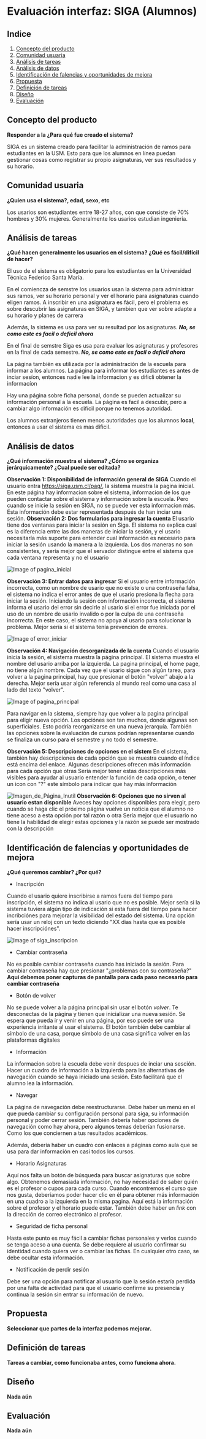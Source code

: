 # Evaluación interfaz: SIGA (Alumnos)

## Indice

1. [Concepto del producto](#concepto-del-producto)
2. [Comunidad usuaria](#comunidad-usuaria)
3. [Análisis de tareas](#analisis_de_tareas)
4. [Análisis de datos](#analisis_de_datos)
5. [Identificación de falencias y oportunidades de mejora](#identificacion-de-falencias-y-oportunidades-de-mejora)
6. [Propuesta](#propuesta)
7. [Definición de tareas](#definicion-de-tareas)
8. [Diseño](#diseño)
9. [Evaluación](#evaluacion)

## Concepto del producto
**Responder a la ¿Para qué fue creado el sistema?**

SIGA es un sistema creado para facilitar la administración de ramos para estudiantes en la USM. Esto para que los alumnos en línea puedan gestionar cosas como registrar su propio asignaturas, ver sus resultados y su horario.

## Comunidad usuaria
**¿Quien usa el sistema?, edad, sexo, etc**

Los usarios son estudiantes entre 18-27 años, con que consiste de 70% hombres y 30% mujeres. Generalmente los usarios estudian ingenieria. 

## Análisis de tareas
**¿Qué hacen generalmente los usuarios en el sistema?
¿Qué es fácil/difícil de hacer?**

El uso de el sistema es obligatorio para los estudiantes en la Universidad Técnica Federico Santa María. 

En el comiencza de semstre los usuarios usan la sistema para administrar sus ramos, ver su horario personal y ver el horario para asignaturas cuando eligen ramos. A inscribir en una asignatura es fácil, pero el problema es sobre descubrir las asignaturas en SIGA, y tambien que ver sobre adapte a su horario y planes de carrera

Además, la sistema es usa para ver su resultad por los asignaturas. _**No, se como este es facil o deficil ahora**_

En el final de semstre Siga es usa para evaluar los asignaturas y profesores en la final de cada semestre. _**No, se como este es facil o deficil ahora**_

La página también es utilizada por la administración de la escuela para informar a los alumnos. La página para informar los estudiantes es antes de inciar sesíon, entonces nadie lee la informacion y es dificli obtener la informacíon

Hay una página sobre ficha personal, donde se pueden actualizar su información personal a la escuela. La página es facil a descubir, pero a cambiar algo información es difícil porque no tenemos autoridad.

Los alumnos extranjeros tienen menos autoridades que los alumnos **local**, entonces a usar el sistema es mas dificil.

## Análisis de datos
**¿Qué información muestra el sistema?
¿Cómo se organiza jerárquicamente? 
¿Cual puede ser editada?**

**Observación 1: Disponibilidad de información general de SIGA**
Cuando el usuario entra https://siga.usm.cl/pag/, la sistema muestra la pagina inicial. En este página hay informacion sobre el sistema, informacion de los que pueden contactar sobre el sistema y información sobre la escuela. Pero cuando se inicie la sesión en SIGA, no se puede ver esta informacion más.
    Esta información debe estar representada después de han inciar una sesión.
**Observación 2: Dos formularios para ingresar la cuenta**
El usario tiene dos ventanas para iniciar la sesión en Siga. El sistema no explica cual es la diferencia entre las dos maneras de iniciar la sesión, y el usario necesitaría más suporte para entender cual información es necesario para iniciar la sesión usando la manera a la izquierda.
    Los dos maneras no son consistentes, y sería mejor que el servador distingue entre el sistema que cada ventana representa y no el usuario 

![Image of pagina_inicial](https://github.com/hvarg/INF322/blob/master/Siga_pagina_inicial.png)

**Observación 3: Entrar datos para ingresar**
Si el usuario entre información incorrecta, como un nombre de usario que no existe o una contraseña falsa, el sistema no indica el error antes de que el usario presiona la flecha para iniciar la sesión.  Iniciando la sesión con información incorrecta, el sistema informa el usario del error sin decirle al usario si el error fue iniciada por el uso de un nombre de usario invalido o por la culpa de una contraseña incorrecta. En este caso, el sistema no apoya al usario para solucionar la problema.
    Mejor sería si el sistema tenía prevención de errores.

![Image of error_iniciar](https://github.com/hvarg/INF322/blob/master/error_iniciar.png)

**Observación 4: Navigación desorganizada de la cuenta**
Cuando el usuario inicia la sesión, el sistema muestra la página principal. El sistema muestra el nombre del usario arriba por la izquierda. La pagina principal, el home page, no tiene algún nombre. Cada vez que el usario sigue con algún tarea, para volver a la pagina principal, hay que presionar el botón "volver" abajo a la derecha.
    Mejor sería usar algún referencia al mundo real como una casa al lado del texto "volver". 

![Image of pagina_principal](https://github.com/hvarg/INF322/blob/master/Siga_First_Page.png)

Para navigar en la sistema, siempre hay que volver a la pagina principal para eligir nueva opción. Los opciónes son tan muchos, donde algunas son superficiales. Esto podría reorganizarse en una nueva jerarquía. También las opciones sobre la evaluación de cursos podrían representarse cuando se finaliza un curso para el semestre y no todo el semestre.


**Observación 5: Descripciones de opciones en el sistem**
En el sistema, también hay descripciones de cada opción que se muestra cuando el índice está encima del enlace. Algunas descripciones ofrecen más información para cada opción que otras
    Sería mejor tener estas descripciones más visibles para ayudar al usuario entender la función de cada opción, o tener un icon con "?" este símbolo para indicar que hay más información


![Imagen_de_Página_Inutil](https://github.com/hvarg/INF322/blob/master/SIGA_Paginanosirve.png)
**Observación 6: Opciones que no sirven al usuario estan disponible**
Aveces hay opciones disponibles para elegir, pero cuando se haga clic el próximo página vuelve un noticia que el alumno no tiene aceso a esta opción por tal razón o otra
    Sería mejor que el usuario no tiene la habilidad de elegir estas opciones y la razón se puede ser mostrado con la descripción

## Identificación de falencias y oportunidades de mejora
**¿Qué queremos cambiar? 
¿Por qué?**

* Inscripción

Cuando el usario quiere inscribirse a ramos fuera del tiempo para inscripción, el sistema no indica al usario que no es posible. Mejor sería si la sistema tuviera algún tipo de indicación si esta fuera del tiempo para hacer incribciónes para mejorar la visibilidad del estado del sistema. Una opción sería usar un reloj con un texto diciendo "XX dias hasta que es posible hacer inscripciónes". 

![Image of siga_inscripcion](https://github.com/hvarg/INF322/blob/master/siga_incripcion.png)

* Cambiar contraseña

No es posible cambiar contraseña cuando has iniciado la sesión. Para cambiar contraseña hay que presionar "¿problemas con su contraseña?" **Aquí debemos poner capturas de pantalla para cada paso necesario para cambiar contraseña**

* Botón de volver

No se puede volver a la página principal sin usar el botón *volver*. Te desconectas de la página y tienen que inicializar una nueva sesión. Se espera que pueda ir y venir en una página, por eso puede ser una experiencia irritante al usar el sistema. El botón también debe cambiar al símbolo de una casa, porque simbolo de una casa significa volver en las plataformas digitales

* Información

La informacion sobre la escuela debe venir despues de inciar una sesción. Hacer un cuadro de información a la izquierda para las alternativas de navegación cuando se haya iniciado una sesión. Esto facilitará que el alumno lea la información.

* Navegar

La página de navegación debe reestructurarse. Debe haber un menú en el que pueda cambiar su configuración personal para siga, su información personal y poder cerrar sesión. También debería haber opciones de navegación como hay ahora, pero algunos temas deberían fusionarse. Como los que conciernen a tus resultados académicos.

Además, debería haber un cuadro con enlaces a páginas como aula que se usa para dar información en casi todos los cursos.

* Horario Asignaturas

Aquí nos falta un botón de búsqueda para buscar asignaturas que sobre algo. Obtenemos demasiada información, no hay necesidad de saber quién es el profesor o cupos para cada curso. Cuando encontremos el curso que nos gusta, deberíamos poder hacer clic en él para obtener más información en una cuadro a la izquierda en la misma pagina. Aquí está la información sobre el profesor y el horario puede estar. También debe haber un *link* con la dirección de correo electrónico al profesor.

* Seguridad de ficha personal

Hasta este punto es muy fácil a cambiar fichas personales y verlos cuando se tenga aceso a una cuenta. Se debe requiere al usuario confirmar su identidad cuando quiera ver o cambiar las fichas.  En cualquier otro caso, se debe ocultar esta información.

* Notificación de perdir sesión

Debe ser una opción para notificar al usuario que la sesión estaría perdida por una falta de actividad para que el usuario confirme su presencia y continua la sesión sin entrar su información de nuevo.

## Propuesta
**Seleccionar que partes de la interfaz podemos mejorar.**

## Definición de tareas
**Tareas a cambiar, como funcionaba antes, como funciona ahora.**

## Diseño
**Nada aún**

## Evaluación
**Nada aún**
